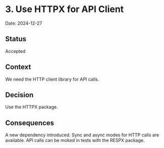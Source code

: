 # 3. Use HTTPX for API Client

Date: 2024-12-27

## Status

Accepted

## Context

We need the HTTP client library for API calls.

## Decision

Use the HTTPX package.

## Consequences

A new dependency introduced.
Sync and async modes for HTTP calls are available.
API calls can be moked in tests with the RESPX package.
